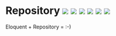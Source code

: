 # Repository [![](https://img.shields.io/travis/znck/repository.svg)](https://travis-ci.org/znck/repository) [![](https://img.shields.io/github/release/znck/repository.svg)](https://github.com/znck/repository/releases) [![](https://img.shields.io/packagist/v/znck/repository.svg)](https://packagist.org/packages/znck/repository) [![](https://img.shields.io/packagist/dt/znck/repository.svg)](https://packagist.org/packages/znck/repository)  [![](https://img.shields.io/packagist/l/znck/repository.svg)](http://znck.mit-license.org) [![](https://api.codacy.com/project/badge/5f2c6756bcb644a68344f03755c2f150)](https://www.codacy.com/app/znck/repository)

Eloquent + Repository = :-)
